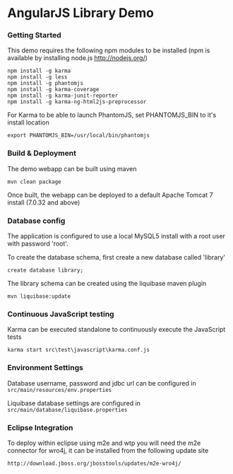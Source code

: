 # AngularJS Library Demo

### Getting Started

This demo requires the following npm modules to be installed (npm is available by installing node.js http://nodejs.org/)

```
npm install -g karma
npm install -g less
npm install -g phantomjs
npm install -g karma-coverage
npm install -g karma-junit-reporter
npm install -g karma-ng-html2js-preprocessor
```

For Karma to be able to launch PhantomJS, set PHANTOMJS_BIN to it's install location

```
export PHANTOMJS_BIN=/usr/local/bin/phantomjs
```

### Build & Deployment

The demo webapp can be built using maven 

```
mvn clean package
```

Once built, the webapp can be deployed to a default Apache Tomcat 7 install (7.0.32 and above)

### Database config

The application is configured to use a local MySQL5 install with a root user with password 'root'.

To create the database schema, first create a new database called 'library'

```
create database library;
```

The library schema can be created using the liquibase maven plugin

```
mvn liquibase:update
```

### Continuous JavaScript testing

Karma can be executed standalone to continuously execute the JavaScript tests

```
karma start src\test\javascript\karma.conf.js
```

### Environment Settings

Database username, password and jdbc url can be configured in `src/main/resources/env.properties`

Liquibase database settings are configured in `src/main/database/liquibase.properties`

### Eclipse Integration

To deploy within eclipse using m2e and wtp you will need the m2e connector for wro4j, it can be installed from the following update site

```
http://download.jboss.org/jbosstools/updates/m2e-wro4j/
```


